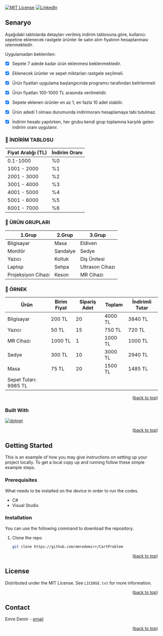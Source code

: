 [![MIT License][license-shield]][license-url]
[![LinkedIn][linkedin-shield]][linkedin-url]

<!-- Senaryo -->
## Senaryo

Aşağıdaki tablolarda detayları verilmiş indirim tablosuna göre, kullanıcı sepetine eklenecek rastgele ürünler ile satın
alım fiyatının hesaplanması istenmektedir.

Uygulamadan beklenilen:

- [x] Sepete 7 adede kadar ürün eklenmesi beklenmektedir.
- [x] Eklenecek ürünler ve sepet miktarları rastgele seçilmeli.
- [x] Ürün fiyatları uygulama başlangıcında programcı tarafından belirlenmeli
- [x] Ürün fiyatları 100-1000 TL arasında verilmelidir.
- [x] Sepete eklenen ürünler en az 1, en fazla 10 adet olabilir.
- [x] Ürün adedi 1 olması durumunda indirimoranı hesaplamaya tabi tutulmaz.
- [x] İndirim hesabı yapılırken, her grubu kendi grup toplamına karşılık gelen indirim oranı uygulanır.


### 🔗 İNDİRİM TABLOSU

| Fiyat Aralığı (TL)  | İndirim Oranı|
| -------------       | -------------|
| 0.1-1000            |      %0      |
| 1001 - 2000         |      %1      |
| 2001 - 3000         |      %2      |
| 3001 - 4000         |      %3      |
| 4001 - 5000         |      %4      |
| 5001 - 6000         |      %5      |
| 6001 - 7000         |      %6      |


### 🔗 ÜRÜN GRUPLARI
| 1.Grup                | 2.Grup     |  3.Grup          |
| --------------------- |------------|------------------|
| Bilgisayar            | Masa       | Eldiven          |
| Monitör               | Sandalye   | Sedye            |
| Yazıcı                | Koltuk     | Diş Ünitesi      |
| Laptop                | Sehpa      | Ultrason Cihazı  |
| Projeksiyon Cihazı    | Keson      | MR Cihazı        |


### 🔗 ÖRNEK
| Ürün       | Birim Fiyat | Sipariş Adet | Toplam    | İndirimli Tutar |
| ---------- | -----------| ------------| ---------| ----------------|
| Bilgisayar | 200 TL     | 20          | 4000 TL | 3840 TL         |
| Yazıcı     | 50 TL      | 15          | 750 TL  | 720 TL          |
| MR Cihazı  | 1000 TL    | 1           | 1000 TL | 1000 TL         |
| Sedye      | 300 TL     | 10          | 3000 TL | 2940 TL         |
| Masa       | 75 TL      | 20          | 1500 TL | 1485 TL         |
|Sepet Tutarı:    9985 TL         


<p align="right">(<a href="#readme-top">back to top</a>)</p>



### Built With

[![dotnet][dotnet]][dotnet-url]

<p align="right">(<a href="#readme-top">back to top</a>)</p>

<!-- Getting Started -->
## Getting Started

This is an example of how you may give instructions on setting up your project locally.
To get a local copy up and running follow these simple example steps.

### Prerequisites

What needs to be installed on the device in order to run the codes.

* C#
* Visual Studio


### Installation

You can use the following command to download the repository.

1. Clone the repo
   ```sh
   git clone https://github.com/emredemirr/CartProblem
   ```

<p align="right">(<a href="#readme-top">back to top</a>)</p>



<!-- LICENSE -->
## License

Distributed under the MIT License. See `LICENSE.txt` for more information.

<p align="right">(<a href="#readme-top">back to top</a>)</p>



<!-- CONTACT -->
## Contact

Emre Demir - [email](mailto:emreedemir@yahoo.com)

<p align="right">(<a href="#readme-top">back to top</a>)</p>




<!-- MARKDOWN LINKS & IMAGES -->
[license-shield]: https://img.shields.io/github/license/othneildrew/Best-README-Template.svg?style=for-the-badge
[license-url]: https://github.com/emredemirr/Beginner-Level-Java-Development/blob/master/LICENSE
[linkedin-shield]: https://img.shields.io/badge/-LinkedIn-black.svg?style=for-the-badge&logo=linkedin&colorB=555
[linkedin-url]: https://www.linkedin.com/in/emredemirr/
[dotnet]: https://img.shields.io/badge/c%23-%23239120.svg?style=for-the-badge&logo=c-sharp&logoColor=white
[dotnet-url]: https://microsoft.com/

